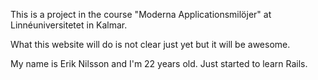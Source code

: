 This is a project in the course "Moderna Applicationsmilöjer" at Linnéuniversitetet in Kalmar.

What this website will do is not clear just yet but it will be awesome.

My name is Erik Nilsson and I'm 22 years old. Just started to learn Rails.